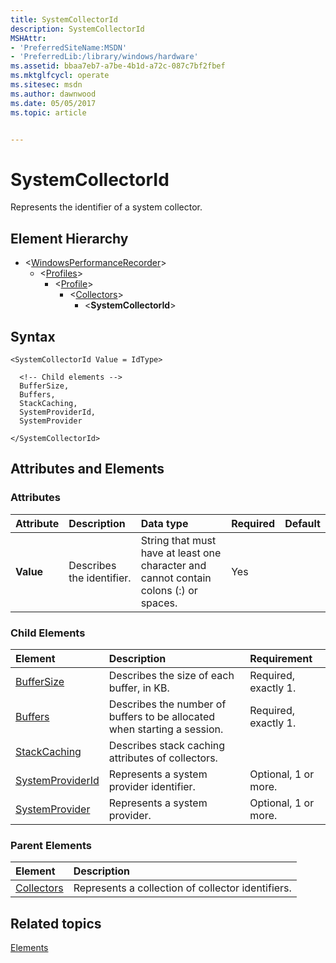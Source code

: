 ```yaml
---
title: SystemCollectorId
description: SystemCollectorId
MSHAttr:
- 'PreferredSiteName:MSDN'
- 'PreferredLib:/library/windows/hardware'
ms.assetid: bbaa7eb7-a7be-4b1d-a72c-087c7bf2fbef
ms.mktglfcycl: operate
ms.sitesec: msdn
ms.author: dawnwood
ms.date: 05/05/2017
ms.topic: article


---
```



# SystemCollectorId

Represents the identifier of a system collector.


## Element Hierarchy

* \<[WindowsPerformanceRecorder](windowsperformancerecorder.md)\>
  * \<[Profiles](profiles.md)\>
    * \<[Profile](profile-wpr.md)\>
      * \<[Collectors](collectors.md)\>
        * \<**SystemCollectorId**\>


## Syntax

```
<SystemCollectorId Value = IdType>

  <!-- Child elements -->
  BufferSize,
  Buffers,
  StackCaching,
  SystemProviderId,
  SystemProvider

</SystemCollectorId>
```


## Attributes and Elements


### Attributes

| Attribute | Description               | Data type                                                                             | Required | Default |
| :-------- | :------------------------ | :------------------------------------------------------------------------------------ | :------- | :------ |
| **Value** | Describes the identifier. | String that must have at least one character and cannot contain colons (:) or spaces. | Yes      |         |


### Child Elements

| Element                                 | Description                                                              | Requirement          |
| :-------------------------------------- | :----------------------------------------------------------------------- | :------------------- |
| [BufferSize](buffersize.md)             | Describes the size of each buffer, in KB.                                | Required, exactly 1. |
| [Buffers](buffers.md)                   | Describes the number of buffers to be allocated when starting a session. | Required, exactly 1. |
| [StackCaching](stackcaching.md)         | Describes stack caching attributes of collectors.                        |                      |
| [SystemProviderId](systemproviderid.md) | Represents a system provider identifier.                                 | Optional, 1 or more. |
| [SystemProvider](systemprovider.md)     | Represents a system provider.                                            | Optional, 1 or more. |


### Parent Elements

| Element                     | Description                                       |
| :-------------------------- | :------------------------------------------------ |
| [Collectors](collectors.md) | Represents a collection of collector identifiers. |


## Related topics

[Elements](elements.md)

